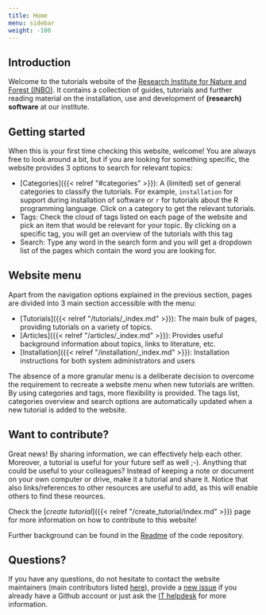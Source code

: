```yaml
---
title: Home
menu: sidebar
weight: -100
---
```


## Introduction

Welcome to the tutorials website of the [Research Institute for Nature and Forest (INBO)](https://www.inbo.be/en). It contains a collection of guides, tutorials and further reading material on the installation, use and development of **(research) software** at our institute.

## Getting started

When this is your first time checking this website, welcome! You are always free to look around a bit, but if you are looking for something specific, the website provides 3 options to search for relevant topics:

- [Categories]({{< relref "#categories" >}}): A (limited) set of general categories to classify the tutorials. For example, `installation` for support during installation of software or `r` for tutorials about the R programming language. Click on a category to get the relevant tutorials.
- Tags: Check the cloud of tags listed on each page of the website and pick an item that would be relevant for your topic. By clicking on a specific tag, you will get an overview of the tutorials with this tag
- Search: Type any word in the search form and you will get a dropdown list of the pages which contain the word you are looking for.

## Website menu

Apart from the navigation options explained in the previous section, pages are divided into 3 main section accessible with the menu:

- [Tutorials]({{< relref "/tutorials/_index.md" >}}): The main bulk of pages, providing tutorials on a variety of topics.
- [Articles]({{< relref "/articles/_index.md" >}}): Provides useful background information about topics, links to literature, etc.
- [Installation]({{< relref "/installation/_index.md" >}}): Installation instructions for both system administrators and users

The absence of a more granular menu is a deliberate decision to overcome the requirement to recreate a website menu when new tutorials are written. By using categories and tags, more flexibility is provided. The tags list, categories overview and search options are automatically updated when a new tutorial is added to the website.

## Want to contribute?

Great news! By sharing information, we can effectively help each other. Moreover, a tutorial is useful for your future self as well ;-). Anything that could be useful to your colleagues? Instead of keeping a note or document on your own computer or drive, make it a tutorial and share it. Notice that also links/references to other resources are useful to add, as this will enable others to find these reources.

Check the [_create tutorial_]({{< relref "/create_tutorial/index.md" >}}) page for more information on how to contribute to this website!

Further background can be found in the [Readme](https://github.com/inbo/tutorials/blob/master/README.md) of the code repository.

## Questions?

If you have any questions, do not hesitate to contact the website maintainers (main contributors listed [here](https://github.com/inbo/tutorials/graphs/contributors)), provide a [new issue](https://github.com/inbo/tutorials/issues/new) if you already have a Github account or just ask the [IT helpdesk](mailto:ict.helpdesk@inbo.be) for more information. 


